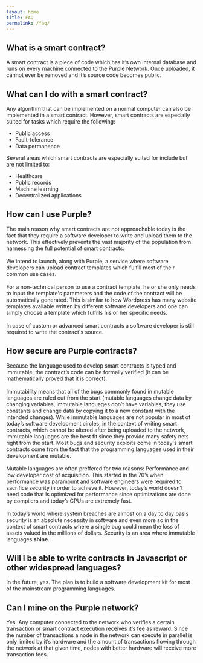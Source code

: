 ```yaml
---
layout: home
title: FAQ
permalink: /faq/
---
```


## What is a smart contract?
A smart contract is a piece of code which has it’s own internal database and runs on every machine connected to the Purple Network. Once uploaded, it cannot ever be removed and it’s source code becomes public.

## What can I do with a smart contract?
Any algorithm that can be implemented on a normal computer can also be implemented in a smart contract. However, smart contracts are especially suited for tasks which require the following:
  * Public access
  * Fault-tolerance
  * Data permanence

Several areas which smart contracts are especially suited for include but are not limited to:
  * Healthcare
  * Public records
  * Machine learning
  * Decentralized applications

## How can I use Purple?
The main reason why smart contracts are not approachable today is the fact that they require a software developer to write and upload them to the network. This effectively prevents the vast majority of the population from harnessing the full potential of smart contracts.<br><br> We intend to launch, along with Purple, a service where software developers can upload contract templates which fulfill most of their common use cases. <br><br>For a non-technical person to use a contract template, he or she only needs to input the template's parameters and the code of the contract will be automatically generated. This is similar to how Wordpress has many website templates available written by different software developers and one can simply choose a template which fulfills his or her specific needs.<br><br> In case of custom or advanced smart contracts a software developer is still required to write the contract's source.

## How secure are Purple contracts?
Because the language used to develop smart contracts is typed and immutable, the contract’s code can be formally verified (it can be mathematically proved that it is correct).<br><br>   Immutability means that all of the bugs commonly found in mutable languages are ruled out from the start (mutable languages change data by changing variables, immutable languages don’t have variables, they use constants and change data by copying it to a new constant with the intended changes). While immutable languages are not popular in most of today’s software development circles, in the context of writing smart contracts, which cannot be altered after being uploaded to the network, immutable languages are the best fit since they provide many safety nets right from the start. Most bugs and security exploits come in today's smart contracts come from the fact that the programming languages used in their development are mutable.<br><br> Mutable languages are often preffered for two reasons: Performance and low developer cost of acquisition. This started in the 70’s when performance was paramount and software engineers were required to sacrifice security in order to achieve it. However, today’s world doesn’t need code that is optimized for performance since optimizations are done by compilers and today’s CPUs are extremely fast.<br><br> In today’s world where system breaches are almost on a day to day basis security is an absolute necessity in software and even more so in the context of smart contracts where a single bug could mean the loss of assets valued in the millions of dollars. Security is an area where immutable languages **shine**.  

## Will I be able to write contracts in Javascript or other widespread languages?
In the future, yes. The plan is to build a software development kit for most of the mainstream programming languages. 

## Can I mine on the Purple network?
Yes. Any computer connected to the network who verifies a certain transaction or smart contract execution receives it’s fee as reward. Since the number of transactions a node in the network can execute in parallel is only limited by it’s hardware and the amount of transactions flowing through the network at that given time, nodes with better hardware will receive more transaction fees.